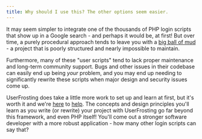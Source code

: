```yaml
---
title: Why should I use this? The other options seem easier.
---
```


It may seem simpler to integrate one of the thousands of PHP login scripts that show up in a Google search - and perhaps it would be, at first!  But over time, a purely procedural approach tends to leave you with a [big ball of mud](https://en.wikipedia.org/wiki/Big_ball_of_mud) - a project that is poorly structured and nearly impossible to maintain.  


Furthermore, many of these "user scripts" tend to lack proper maintenance and long-term community support.  Bugs and other issues in their codebase can easily end up being _your_ problem, and you may end up needing to significantly rewrite these scripts when major design and security issues come up.


UserFrosting does take a little more work to set up and learn at first, but it's worth it and we're [here](https://chat.userfrosting.com) to [help](https://forums.userfrosting.com).  The concepts and design principles you'll learn as you write (or rewrite) your project with UserFrosting go far beyond this framework, and even PHP itself!  You'll come out a stronger software developer with a more robust application - how many other login scripts can say that?
